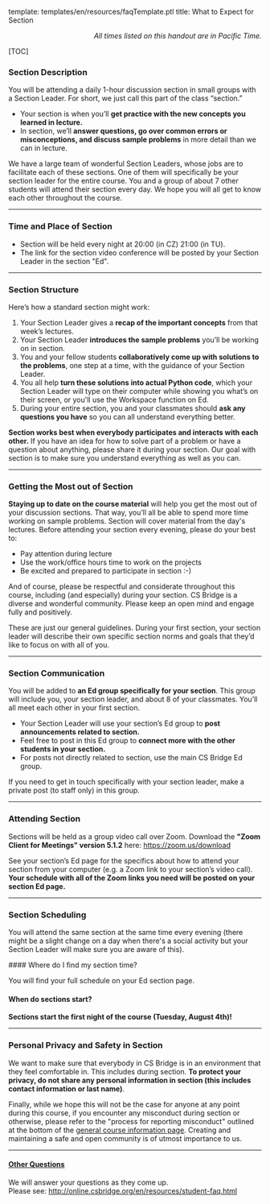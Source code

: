 template: templates/en/resources/faqTemplate.ptl
title: What to Expect for Section

<div align="right"><i>All times listed on this handout are in Pacific Time.</i></div>

[TOC]



<!-- Section Description -->
### Section Description
<p>
    You will be attending a daily 1-hour discussion section in small groups with a Section Leader. For short, we just call this part of the class “section.”
</p>
<ul>
    <li>Your section is when you’ll <b>get practice with the new concepts you learned in lecture.</b></li>
    <li>In section, we’ll <b>answer questions, go over common errors or misconceptions, and discuss sample problems</b> in more detail than we can in lecture.</li>
</ul>
<p>
	We have a large team of wonderful Section Leaders, whose jobs are to facilitate each of these sections. One of them will specifically be your section leader for the entire course. You and a group of about 7 other students will attend their section every day. We hope you will all get to know each other throughout the course.
</p>

<hr />

### Time and Place of Section
* Section will be held every night at 20:00 (in CZ) 21:00 (in TU).  
* The link for the section video conference will be posted by your Section Leader in the section "Ed".
<hr/>

<!-- Section Structure -->
### Section Structure
<p>
    Here’s how a standard section might work:
</p>
<ol>
    <li>Your Section Leader gives a <b>recap of the important concepts</b> from that week’s lectures.</li>
    <li>Your Section Leader <b>introduces the sample problems</b> you’ll be working on in section.</li>
    <li>You and your fellow students <b>collaboratively come up with solutions to the problems</b>, one step at a time, with the guidance of your Section Leader.</li>
    <li>You all help <b>turn these solutions into actual Python code</b>, which your Section Leader will type on their computer while showing you what’s on their screen, or you'll use the Workspace function on Ed.</li>
    <li>During your entire section, you and your classmates should <b>ask any questions you have</b> so you can all understand everything better.</li>
</ol>
<p>
    <b>Section works best when everybody participates and interacts with each other.</b> If you have an idea for how to solve part of a problem or have a question about anything, please share it during your section. Our goal with section is to make sure you understand everything as well as you can.
</p>

<hr />

<!-- Getting the most out of section -->
### Getting the Most out of Section
<p>
	<b>Staying up to date on the course material</b> will help you get the most out of your discussion sections. That way, you’ll all be able to spend more time working on sample problems. Section will cover material from the day's lectures. Before attending your section every evening, please do your best to:
</p>
<ul>
	<li>Pay attention during lecture</li>
	<li>Use the work/office hours time to work on the projects</li>
	<li>Be excited and prepared to participate in section :-)</li>
</ul>
<p>
	And of course, please be respectful and considerate throughout this course, including (and especially) during your section. CS Bridge is a diverse and wonderful community. Please keep an open mind and engage fully and positively.
</p>
<p>
	These are just our general guidelines. During your first section, your section leader will describe their own specific section norms and goals that they’d like to focus on with all of you.
</p>

<hr />

<!-- Section Communication -->
### Section Communication
<p>
	You will be added to <b>an Ed group specifically for your section</b>. This group will include you, your section leader, and about 8 of your classmates. You’ll all meet each other in your first section.
</p>
<ul>
    <li>Your Section Leader will use your section’s Ed group to <b>post announcements related to section.</b></li>
    <li>Feel free to post in this Ed group to <b>connect more with the other students in your section.</b></li>
    <li>For posts not directly related to section, use the main CS Bridge Ed group.</li>
</ul>
<p>
    If you need to get in touch specifically with your section leader, make a private post (to staff only) in this group. 
</p>

<hr />

<!-- Attending Section -->
### Attending Section
<p>
	Sections will be held as a group video call over Zoom. Download the <b>"Zoom Client for Meetings" version 5.1.2</b> here: <a href='https://zoom.us/download'>https://zoom.us/download</a>
</p>
<p>
	See your section’s Ed page for the specifics about how to attend your section from your computer (e.g. a Zoom link to your section’s video call). <b>Your schedule with all of the Zoom links you need will be posted on your section Ed page.</b>
</p>


<hr />

<!-- Section Scheduling -->
### Section Scheduling
<p>
	You will attend the same section at the same time every evening (there might be a slight change on a day when there's a social activity but your Section Leader will make sure you are aware of this).
</p>
<!-- Where do I find my section time and Zoom link? -->
#### Where do I find my section time?
<p>
    You will find your full schedule on your Ed section page.
</p>

<!-- When do sections start? -->
#### When do sections start?
<p>
    <b>Sections start the first night of the course (Tuesday, August 4th)! </b> 
</p>

<hr />

<!-- Personal Privacy in Section -->
### Personal Privacy and Safety in Section

We want to make sure that everybody in CS Bridge is in an environment that they feel comfortable in. This includes during section. <b>To protect your privacy, do not share any personal information in section (this includes contact information or last name)</b>.

Finally, while we hope this will not be the case for anyone at any point during this course, if you encounter any misconduct during section or otherwise, please refer to the "process for reporting misconduct" outlined at the bottom of the <a href='http://online.csbridge.org/en/resources/general-info.html'>general course information page</a>. Creating and maintaining a safe and open community is of utmost importance to us.


<hr />

<!-- FAQs -->

#### <u>Other Questions</u>
<p>
    We will answer your questions as they come up. <br />
    Please see: <a href='http://online.csbridge.org/en/resources/student-faq.html'>http://online.csbridge.org/en/resources/student-faq.html</a>
</p>
